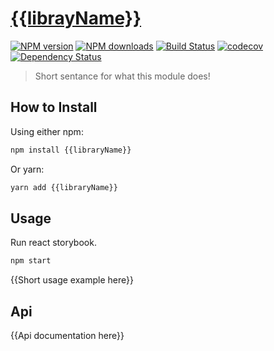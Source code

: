 # [{{librayName}}](https://github.com/madou/{{librayName}})

[![NPM version](http://img.shields.io/npm/v/{{librayName}}.svg?style=flat-square)](https://www.npmjs.com/package/{{librayName}})
[![NPM downloads](http://img.shields.io/npm/dm/{{librayName}}.svg?style=flat-square)](https://www.npmjs.com/package/{{librayName}})
[![Build Status](http://img.shields.io/travis/madou/{{librayName}}/master.svg?style=flat-square)](https://travis-ci.org/madou/{{librayName}})
[![codecov](https://codecov.io/gh/madou/{{librayName}}/branch/master/graph/badge.svg)](https://codecov.io/gh/madou/{{libraryName}})
[![Dependency Status](http://img.shields.io/david/madou/{{libraryName}}.svg?style=flat-square)](https://david-dm.org/madou/{{libraryName}})

> Short sentance for what this module does!

## How to Install

Using either npm:

```sh
npm install {{libraryName}}
```

Or yarn:

```sh
yarn add {{libraryName}}
```

## Usage

Run react storybook.

```bash
npm start
```

{{Short usage example here}}

## Api

{{Api documentation here}}
